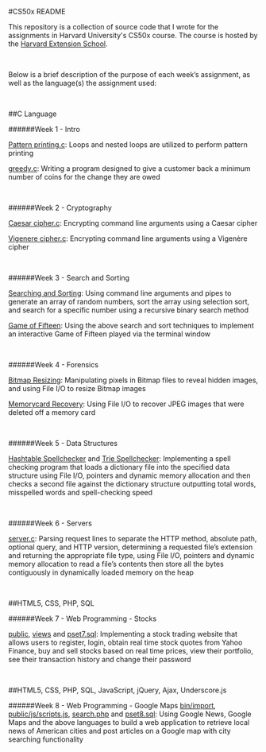 #CS50x README

This repository is a collection of source code that I wrote for the assignments in Harvard University's CS50x course. The course is hosted by the [Harvard Extension School][19].
<p><br/></P>

Below is a brief description of the purpose of each week’s assignment, as well as the language(s) the assignment used:
<p><br/></P>

##C Language

######Week 1 - Intro

[Pattern printing.c][1]:    Loops and nested loops are utilized to perform pattern printing 

[greedy.c][2]:    Writing a program designed to give a customer back a minimum number of coins for the change they are owed  
<p><br/></P>

######Week 2 - Cryptography

[Caesar cipher.c][3]:    Encrypting command line arguments using a Caesar cipher

[Vigenere cipher.c][4]:    Encrypting command line arguments using a Vigenère cipher  
<p><br/></P>

######Week 3 - Search and Sorting

[Searching and Sorting][5]:    Using command line arguments and pipes to generate an array of random numbers, sort the array using selection sort, and search for a specific number using a recursive binary search method

[Game of Fifteen][6]:    Using the above search and sort techniques to implement an interactive Game of Fifteen played via the terminal window    
<p><br/></P>

######Week 4 - Forensics

[Bitmap Resizing][7]:    Manipulating pixels in Bitmap files to reveal hidden images, and using File I/O to resize Bitmap images 

[Memorycard Recovery][8]:    Using File I/O to recover JPEG images that were deleted off a memory card     
<p><br/></P>

######Week 5 - Data Structures

[Hashtable Spellchecker][9] and [Trie Spellchecker][10]:    Implementing a spell checking program that loads a dictionary file into the specified data structure using File I/O, pointers and dynamic memory allocation and then checks a second file against the dictionary structure outputting total words, misspelled words and spell-checking speed    
<p><br/></P>

######Week 6 - Servers

[server.c][11]:    Parsing request lines to separate the HTTP method, absolute path, optional query, and HTTP version, determining a requested file’s extension and returning the appropriate file type, using File I/O, pointers and dynamic memory allocation to read a file’s contents then store all the bytes contiguously in dynamically loaded memory on the heap    
<p><br/></P>

##HTML5, CSS, PHP, SQL

######Week 7 - Web Programming - Stocks

[public][12], [views][13] and [pset7.sql][14]:    Implementing a stock trading website that allows users to register, login, obtain real time stock quotes from Yahoo Finance, buy and sell stocks based on real time prices, view their portfolio, see their transaction history and change their password     
<p><br/></P>

##HTML5, CSS, PHP, SQL, JavaScript, jQuery, Ajax, Underscore.js

######Week 8 - Web Programming - Google Maps
[bin/import][15], [public/js/scripts.js][16], [search.php][17] and [pset8.sql][18]:    Using Google News, Google Maps and the above languages to build a web application to retrieve local news of American cities and post articles on a Google map with city searching functionality 

[1]: https://github.com/nathandoef/CS50x/blob/master/Week%201%20-%20Intro/pattern%20printing.c
[2]: https://github.com/nathandoef/CS50x/blob/master/Week%201%20-%20Intro/greedy.c
[3]: https://github.com/nathandoef/CS50x/blob/master/Week%202%20-%20Cryptography/caesar%20cipher.c
[4]: https://github.com/nathandoef/CS50x/blob/master/Week%202%20-%20Cryptography/vigenere%20cipher.c
[5]: https://github.com/nathandoef/CS50x/tree/master/Week%203%20-%20Searching%20and%20Sorting/Searching%20and%20Sorting
[6]: https://github.com/nathandoef/CS50x/blob/master/Week%203%20-%20Searching%20and%20Sorting/Game%20of%20Fifteen/fifteen.c
[7]: https://github.com/nathandoef/CS50x/tree/master/Week%204%20-%20Forensics/Bitmap%20Resizing
[8]: https://github.com/nathandoef/CS50x/blob/master/Week%204%20-%20Forensics/Memorycard%20Recovery/recover.c
[9]: https://github.com/nathandoef/CS50x/tree/master/Week%205%20-%20Data%20Structures/Hashtable%20Spellchecker
[10]: https://github.com/nathandoef/CS50x/tree/master/Week%205%20-%20Data%20Structures/Trie%20Spellchecker
[11]: https://github.com/nathandoef/CS50x/blob/master/Week%206%20-%20Servers/server.c
[12]: https://github.com/nathandoef/CS50x/tree/master/Week%207%20-%20Web%20Programming%20-%20Stocks/public
[13]: https://github.com/nathandoef/CS50x/tree/master/Week%207%20-%20Web%20Programming%20-%20Stocks/views
[14]: https://github.com/nathandoef/CS50x/blob/master/Week%207%20-%20Web%20Programming%20-%20Stocks/pset7.sql
[15]: https://github.com/nathandoef/CS50x/blob/master/Week%208%20-%20Web%20Programming%20-%20Google%20Maps/bin/import
[16]: https://github.com/nathandoef/CS50x/blob/master/Week%208%20-%20Web%20Programming%20-%20Google%20Maps/public/js/scripts.js
[17]: https://github.com/nathandoef/CS50x/blob/master/Week%208%20-%20Web%20Programming%20-%20Google%20Maps/public/search.php
[18]: https://github.com/nathandoef/CS50x/blob/master/Week%208%20-%20Web%20Programming%20-%20Google%20Maps/pset8.sql
[19]: http://cdn.cs50.net/2016/spring/lectures/0/w/syllabus/cscie50/cscie50.html
